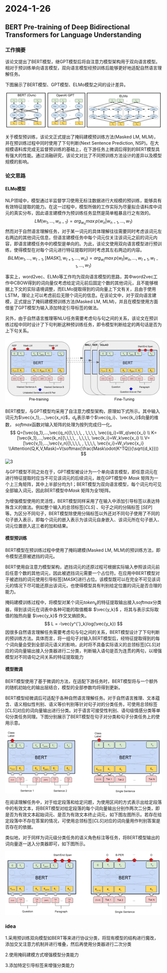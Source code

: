 # 2024-1-26

## BERT Pre-training of Deep Bidirectional Transformers for Language Understanding

### 工作摘要

该论文提出了BERT模型，继GPT模型后将自注意力模型架构用于双向语言模型。相对于预训练单向语言模型，双向语言模型经预训练后能够更好地适配自然语言理解任务。

下图展示了BERT模型、GPT模型、ELMo模型之间的设计差异。

![1](images\1.png)

关于模型预训练，该论文正式提出了掩码建模预训练方法(Masked LM, MLM)，并在预训练过程中同时使用了下句判断(Next Sentence Prediction, NSP)。在大规模语料库完成无监督预训练的基础上，在下游任务上微调后得到的BERT模型具有强大的性能。通过消融研究，该论文对比了不同预训练方法设计的差异以及模型规模的影响。

### 论文思路

#### ELMo模型

NLP领域中，模型通过半监督学习使用无标注数据进行大规模的预训练，能够具有有效特征提取的能力。在这一过程中，模型所做的工作实际为尽量拟合语料库中词元的真实分布，因此语言建模作为预训练任务显然是简单粗暴且行之有效的。
$$
LM(w_1,...,w_{n-1}) = arg_{w_n}max\,p(w_n|w_{n-1},...,w_1)
$$
然而对于自然语言理解任务，对于某一词元的具体理解往往需要同时考虑该词元左右两边的其他词元信息，但语言建模任务中每个词元仅关注该词元之前的词元内容，即语言建模任务中的模型是单向的。为此，该论文使用双向语言模型进行预训练，使得模型在对每个词元进行特征提取时同时考虑其左右两边的内容。
$$
BiLM(w_1,...,w_{t-1},[MASK],w_{t+1},...,w_n)=arg_{w_i}max\,p(w_t|w_n,...,w_{t+1},w_{t-1},...,w_1)
$$


事实上，word2vec、ELMo等工作均为双向语言模型的思路，其中word2vec工作中CBOW得到的词向量仅考虑给定词元前后固定个数的其他词元，且不能够根据上下文的实际语境调整，而ELMo提取得到的词向量上下文有关，且由于使用LSTM，理论上可以考虑前后无限个词元的信息。在该论文中，对于双向语言建模，正式提出了掩码建模预训练方法(Masked LM, MLM)，并且在模型使用方面借鉴了GPT模型为输入添加特定引导标签的做法。

另外，由于自然语言推理等NLU任务需要考虑句与句之间的关系，该论文在预训练过程中同时设计了下句判断这种预训练任务，即令模型判断给定的两句话是否为上下句关系。

![2](images\2.png)

BERT模型，与GPT模型均采用了自注意力模型架构，原理如下式所示。其中输入词元为$\vec{x_1},...,\vec{x_n}$，$d_k$表示单个$\vec{q_i}、\vec{k_i}$向量的维数，  $softmax$函数对输入矩阵的处理为按列完成归一化。
$$
Q=[\vec{q_1},...,\vec{q_n}]\,\,\,\, , \,\,\,\, \vec{q_i}=W_q\vec{x_i}
\\
K=[\vec{k_1},...,\vec{k_n}]\,\,\,\, , \,\,\,\, \vec{k_i}=W_k\vec{x_i}
\\
V=[\vec{v_1},...,\vec{v_n}]\,\,\,\, , \,\,\,\, \vec{v_i}=W_v\vec{x_i}
\\Attention(Q,K,V,Mask)=V(softmax(\frac{Mask\odot(K^TQ)}{\sqrt{d_k}}))
$$
![3](C:\Users\wn\Desktop\2024-1-26\images\3.png)

与GPT模型不同之处在于，GPT模型被设计为一个单向语言模型，即任意词元在进行特征提取时应当不可见该词元的后续词元，故在GPT模型中 $Mask$ 矩阵为一个上三角矩阵，其中上半部分均为1；BERT模型为双向语言模型，每个词元均可见全部输入词元，因此BERT模型中$Mask$ 矩阵为全1矩阵。

为增强模型使用的灵活性，BERT模型同样采用了在输入中添加引导标签以表达特殊含义的做法。例如整个输入的总领标签$[CLS]$ 、句子之间的分隔标签 $[SEP]$ 等。为区分不同句子，BERT模型除使用分隔标签以外还对不同句子使用了不同的句子嵌入表示，即每个词元的嵌入表示为该词元自身嵌入、该词元所在句子嵌入、词元位置嵌入这三者的加和结果。

#### 模型预训练

BERT模型在预训练过程中使用了掩码建模(Masked LM, MLM)的预训练方法，即令模型还原被遮挡的词元。

BERT使用自注意力模型架构，遮挡词元的还原过程可根据实际输入参照该词元前后任意个数的其他词元，因此被遮挡词元需要一个占位符。在应用中BERT模型对于被遮挡的词元使用引导标签$[MASK]$进行占位。该模型既可以在完全不可见该词元的情况下尽可能还原出该词元，也使得模型具有判别给定位置的词元是否合理的能力。

掩码建模训练过程中，将模型对某个词元$token_k$的特征提取输出接入$softmax$分类器，得到该词元在词表中各种可能的取值概率 $\vec{y_k}$ ，将其与表示实际取值的独热向量 $\vec{y_k}$ 作交叉熵损失。
$$
L = -\vec{y^{'}_k}log(\vec{y_k})
$$
因很多自然语言理解任务需要考虑句与句之间的关系，BERT模型设计了下句判断的预训练方法。具体而言，将一组句子对输入BERT模型后，经特征提取得到的每个词向量会受到全部词元语义的影响，此时将不具备实际语义的总领标签$[CLS]$对应的词向量输出接入分类器进行二分类，判断输入语句是否为连贯的两句，以增强模型对不同语句之间关系的特征提取能力

#### 模型微调

BERT模型使用了基于微调的方法，在适配下游任务时，BERT模型将与一个额外的随机初始化的输出层结合，模型的全部参数均将得到更新。

BERT模型经微调后可适配于各种自然语言理解任务。对于自然语言推理、文本蕴含、语义相似性判别、语义等价判别等针对句子对的分类任务，可使用总领标签$[CLS]$对应的词向量输出进行分类。对于语言可接受性判别、语句级情感分类等单句分类任务同理。下图分别展示了BERT模型在句子对分类和句子分类任务上的使用示意。

![4](images\4.png)

在阅读理解任务中，对于给定段落和给定问题，为使用区间的方式表示出给定段落中的有效文本，将BERT模型对给定段落的每个词向量输出分别作两次二分类，即是否为有效文本起始词元、是否为有效文本终止词元，如下图左图所示。若存在给定段落中不存在答案的情况，可使用总领标签$[CLS]$对应的词向量用作判别答案是否存在的依据。

类似地，对于同样为词元级分类任务的语义角色标注等任务，将BERT模型输出的词向量逐一送入分类器即可，如下图所示。

![5](images\5.png)

### idea

1.采用预训练双向模型如BERT等来进行协议分类，将现有模型的结构进行魔改，添加交叉注意力机制并进行堆叠，然后再使用分类器进行二次分类

2.使用掩码建模方式增强模型分类能力

3.添加特定引导标签来增强分类能力